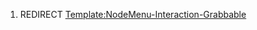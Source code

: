 1.  REDIRECT
    [Template:NodeMenu-Interaction-Grabbable](Template:NodeMenu-Interaction-Grabbable "wikilink")